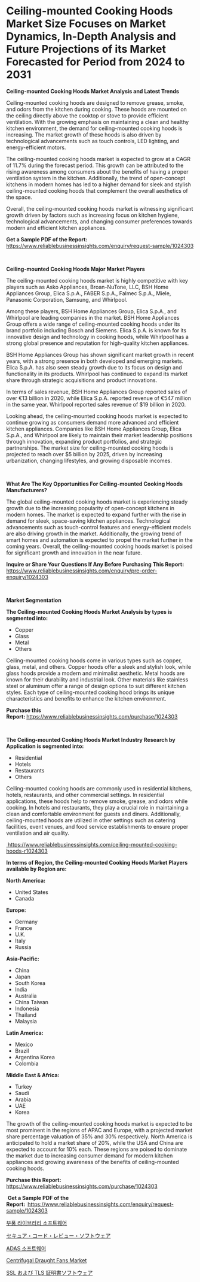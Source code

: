 <p><h1>Ceiling-mounted Cooking Hoods Market Size Focuses on Market Dynamics, In-Depth Analysis and Future Projections of its Market Forecasted for Period from 2024 to 2031</h1></p><p><strong>Ceiling-mounted Cooking Hoods Market Analysis and Latest Trends</strong></p>
<p><p>Ceiling-mounted cooking hoods are designed to remove grease, smoke, and odors from the kitchen during cooking. These hoods are mounted on the ceiling directly above the cooktop or stove to provide efficient ventilation. With the growing emphasis on maintaining a clean and healthy kitchen environment, the demand for ceiling-mounted cooking hoods is increasing. The market growth of these hoods is also driven by technological advancements such as touch controls, LED lighting, and energy-efficient motors.</p><p>The ceiling-mounted cooking hoods market is expected to grow at a CAGR of 11.7% during the forecast period. This growth can be attributed to the rising awareness among consumers about the benefits of having a proper ventilation system in the kitchen. Additionally, the trend of open-concept kitchens in modern homes has led to a higher demand for sleek and stylish ceiling-mounted cooking hoods that complement the overall aesthetics of the space.</p><p>Overall, the ceiling-mounted cooking hoods market is witnessing significant growth driven by factors such as increasing focus on kitchen hygiene, technological advancements, and changing consumer preferences towards modern and efficient kitchen appliances.</p></p>
<p><strong>Get a Sample PDF of the Report:&nbsp;</strong> <a href="https://www.reliablebusinessinsights.com/enquiry/request-sample/1024303">https://www.reliablebusinessinsights.com/enquiry/request-sample/1024303</a></p>
<p>&nbsp;</p>
<p><strong>Ceiling-mounted Cooking Hoods Major Market Players</strong></p>
<p><p>The ceiling-mounted cooking hoods market is highly competitive with key players such as Asko Appliances, Broan-NuTone, LLC, BSH Home Appliances Group, Elica S.p.A., FABER S.p.A., Falmec S.p.A., Miele, Panasonic Corporation, Samsung, and Whirlpool. </p><p>Among these players, BSH Home Appliances Group, Elica S.p.A., and Whirlpool are leading companies in the market. BSH Home Appliances Group offers a wide range of ceiling-mounted cooking hoods under its brand portfolio including Bosch and Siemens. Elica S.p.A. is known for its innovative design and technology in cooking hoods, while Whirlpool has a strong global presence and reputation for high-quality kitchen appliances.</p><p>BSH Home Appliances Group has shown significant market growth in recent years, with a strong presence in both developed and emerging markets. Elica S.p.A. has also seen steady growth due to its focus on design and functionality in its products. Whirlpool has continued to expand its market share through strategic acquisitions and product innovations.</p><p>In terms of sales revenue, BSH Home Appliances Group reported sales of over €13 billion in 2020, while Elica S.p.A. reported revenue of €547 million in the same year. Whirlpool reported sales revenue of $19 billion in 2020.</p><p>Looking ahead, the ceiling-mounted cooking hoods market is expected to continue growing as consumers demand more advanced and efficient kitchen appliances. Companies like BSH Home Appliances Group, Elica S.p.A., and Whirlpool are likely to maintain their market leadership positions through innovation, expanding product portfolios, and strategic partnerships. The market size for ceiling-mounted cooking hoods is projected to reach over $5 billion by 2025, driven by increasing urbanization, changing lifestyles, and growing disposable incomes.</p></p>
<p>&nbsp;</p>
<p><strong>What Are The Key Opportunities For Ceiling-mounted Cooking Hoods Manufacturers?</strong></p>
<p><p>The global ceiling-mounted cooking hoods market is experiencing steady growth due to the increasing popularity of open-concept kitchens in modern homes. The market is expected to expand further with the rise in demand for sleek, space-saving kitchen appliances. Technological advancements such as touch-control features and energy-efficient models are also driving growth in the market. Additionally, the growing trend of smart homes and automation is expected to propel the market further in the coming years. Overall, the ceiling-mounted cooking hoods market is poised for significant growth and innovation in the near future.</p></p>
<p><strong>Inquire or Share Your Questions If Any Before Purchasing This Report:</strong> <a href="https://www.reliablebusinessinsights.com/enquiry/pre-order-enquiry/1024303">https://www.reliablebusinessinsights.com/enquiry/pre-order-enquiry/1024303</a></p>
<p>&nbsp;</p>
<p><strong>Market Segmentation</strong></p>
<p><strong>The Ceiling-mounted Cooking Hoods Market Analysis by types is segmented into:</strong></p>
<p><ul><li>Copper</li><li>Glass</li><li>Metal</li><li>Others</li></ul></p>
<p><p>Ceiling-mounted cooking hoods come in various types such as copper, glass, metal, and others. Copper hoods offer a sleek and stylish look, while glass hoods provide a modern and minimalist aesthetic. Metal hoods are known for their durability and industrial look. Other materials like stainless steel or aluminum offer a range of design options to suit different kitchen styles. Each type of ceiling-mounted cooking hood brings its unique characteristics and benefits to enhance the kitchen environment.</p></p>
<p><strong>Purchase this Report:&nbsp;</strong><a href="https://www.reliablebusinessinsights.com/purchase/1024303">https://www.reliablebusinessinsights.com/purchase/1024303</a></p>
<p>&nbsp;</p>
<p><strong>The Ceiling-mounted Cooking Hoods Market Industry Research by Application is segmented into:</strong></p>
<p><ul><li>Residential</li><li>Hotels</li><li>Restaurants</li><li>Others</li></ul></p>
<p><p>Ceiling-mounted cooking hoods are commonly used in residential kitchens, hotels, restaurants, and other commercial settings. In residential applications, these hoods help to remove smoke, grease, and odors while cooking. In hotels and restaurants, they play a crucial role in maintaining a clean and comfortable environment for guests and diners. Additionally, ceiling-mounted hoods are utilized in other settings such as catering facilities, event venues, and food service establishments to ensure proper ventilation and air quality.</p></p>
<p><a href="https://www.reliablebusinessinsights.com/ceiling-mounted-cooking-hoods-r1024303">&nbsp;https://www.reliablebusinessinsights.com/ceiling-mounted-cooking-hoods-r1024303</a></p>
<p><strong>In terms of Region, the Ceiling-mounted Cooking Hoods Market Players available by Region are:</strong></p>
<p>
    <p> <strong> North America: </strong>
        <ul>
            <li>United States</li>
            <li>Canada</li>
        </ul>
        </p> 
    <p> <strong> Europe: </strong>
        <ul>
            <li>Germany</li>
            <li>France</li>
            <li>U.K.</li>
            <li>Italy</li>
            <li>Russia</li>
        </ul>
        </p> 
    <p> <strong> Asia-Pacific: </strong>
        <ul>
            <li>China</li>
            <li>Japan</li>
            <li>South Korea</li>
            <li>India</li>
            <li>Australia</li>
            <li>China Taiwan</li>
            <li>Indonesia</li>
            <li>Thailand</li>
            <li>Malaysia</li>
        </ul>
        </p> 
    <p> <strong> Latin America: </strong>
        <ul>
            <li>Mexico</li>
            <li>Brazil</li>
            <li>Argentina Korea</li>
            <li>Colombia</li>
        </ul>
        </p> 
    <p> <strong> Middle East & Africa: </strong>
        <ul>
            <li>Turkey</li>
            <li>Saudi</li>
            <li>Arabia</li>
            <li>UAE</li>
            <li>Korea</li>
        </ul>
    </p>
    </p>
<p><p>The growth of the ceiling-mounted cooking hoods market is expected to be most prominent in the regions of APAC and Europe, with a projected market share percentage valuation of 35% and 30% respectively. North America is anticipated to hold a market share of 20%, while the USA and China are expected to account for 10% each. These regions are poised to dominate the market due to increasing consumer demand for modern kitchen appliances and growing awareness of the benefits of ceiling-mounted cooking hoods.</p></p>
<p><strong>Purchase this Report: </strong><a href="https://www.reliablebusinessinsights.com/purchase/1024303">https://www.reliablebusinessinsights.com/purchase/1024303</a></p>
<p>&nbsp;<strong>Get a Sample PDF of the Report:&nbsp;&nbsp;</strong><a href="https://www.reliablebusinessinsights.com/enquiry/request-sample/1024303">https://www.reliablebusinessinsights.com/enquiry/request-sample/1024303</a></p>
<p><strong></strong></p>
<p><p><a href="https://github.com/fatmarawatan39/Market-Research-Report-List-1/blob/main/861160282187.md">부품 라이브러리 소프트웨어</a></p><p><a href="https://github.com/EthanMorar2011/Market-Research-Report-List-1/blob/main/846451389565.md">セキュア・コード・レビュー・ソフトウェア</a></p><p><a href="https://github.com/ConstantinVon/Market-Research-Report-List-1/blob/main/896082182186.md">ADAS 소프트웨어</a></p><p><a href="https://github.com/AndreanneHane2023/Market-Research-Report-List-1/blob/main/centrifugal-draught-fans-market.md">Centrifugal Draught Fans Market</a></p><p><a href="https://github.com/dzy793153605/Market-Research-Report-List-2/blob/main/459592189564.md">SSL および TLS 証明書ソフトウェア</a></p></p>